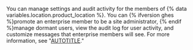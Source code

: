 You can manage settings and audit activity for the members of {% data variables.location.product_location %}. You can {% ifversion ghes %}promote an enterprise member to be a site administrator, {% endif %}manage dormant users, view the audit log for user activity, and customize messages that enterprise members will see. For more information, see "[AUTOTITLE](/admin/user-management/managing-users-in-your-enterprise)."
